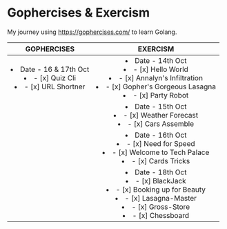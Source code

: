 # Gophercises & Exercism
My journey using https://gophercises.com/ to learn Golang.

| GOPHERCISES | EXERCISM |
| :---: | :---: |
|<li>Date - 16 & 17th Oct <li>- [x] Quiz Cli</li><li>- [x] URL Shortner</li>| <li>Date - 14th Oct <li>- [x] Hello World</li><li>- [x] Annalyn's Infiltration</li><li>- [x] Gopher's Gorgeous Lasagna</li><li>- [x] Party Robot</li>
| |<li>Date - 15th Oct </li><li>- [x] Weather Forecast </li><li>- [x] Cars Assemble</li>
| | <li>Date - 16th Oct </li><li>- [x] Need for Speed </li><li>- [x] Welcome to Tech Palace </li><li>- [x] Cards Tricks </li>
| |<li>Date - 18th Oct </li><li>- [x] BlackJack </li><li>- [x] Booking up for Beauty </li><li>- [x] Lasagna-Master </li><li>- [x] Gross-Store </li><li>- [x] Chessboard </li>













